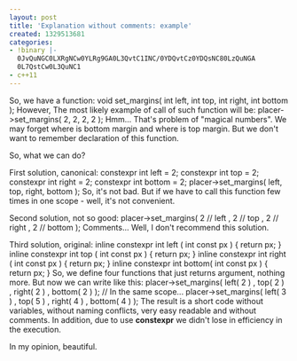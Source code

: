 ```yaml
---
layout: post
title: 'Explanation without comments: example'
created: 1329513681
categories:
- !binary |-
  0JvQuNGC0LXRgNCw0YLRg9GA0L3QvtC1INC/0YDQvtCz0YDQsNC80LzQuNGA
  0L7QstCw0L3QuNC1
- c++11
---
```

So, we have a function:
<cpp>
void set_margins( int left, int top, int right, int bottom );
</cpp>
However, The most likely example of call of such function will be:
<cpp>
placer->set_margins( 2, 2, 2, 2 );
</cpp>
Hmm... That's problem of "magical numbers". We may forget where is bottom margin and where is top margin. But we don't want to remember declaration of this function. 

So, what we can do?

First solution, canonical:
<cpp>
constexpr int left   = 2;
constexpr int top    = 2;
constexpr int right  = 2;
constexpr int bottom = 2;
placer->set_margins( left, top, right, bottom );
</cpp>
So, it's not bad. But if we have to call this function few times in one scope - well, it's not convenient.

Second solution, not so good:
<cpp>
placer->set_margins(   2 // left
                     , 2 // top
                     , 2 // right
                     , 2 // bottom 
                   );
</cpp>
Comments... Well, I don't recommend this solution.

Third solution, original:
<cpp>
inline constexpr int left  ( int const px ) { return px; }
inline constexpr int top   ( int const px ) { return px; }
inline constexpr int right ( int const px ) { return px; }
inline constexpr int bottom( int const px ) { return px; }
</cpp>
So, we define four functions that just returns argument, nothing more. But now we can write like this:
<cpp>
placer->set_margins(   left( 2 )
                     , top( 2 )
                     , right( 2 )
                     , bottom( 2 ) );
// In the same scope...
placer->set_margins(   left( 3 )
                     , top( 5 )
                     , right( 4 )
                     , bottom( 4 ) );
</cpp>
The result is a short code without variables, without naming conflicts, very easy readable and without comments. In addition, due to use <strong>constexpr</strong> we didn't lose in efficiency in the execution.

In my opinion, beautiful.
